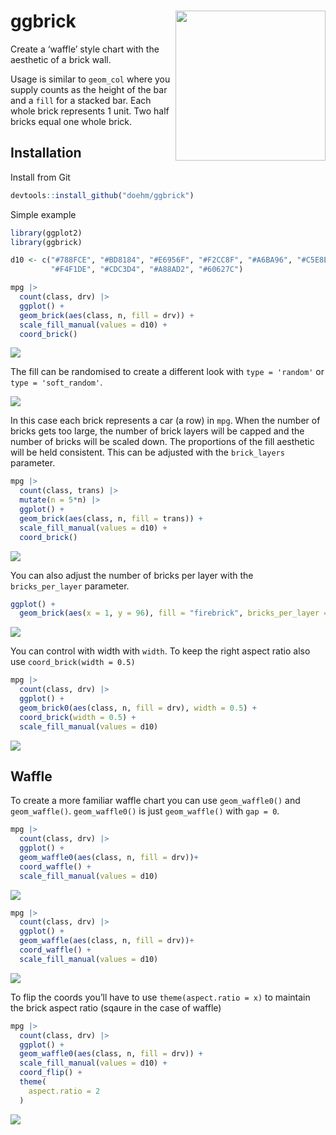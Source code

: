 
# ggbrick <img src='dev/images/ggbrick1.png' align="right" height="240" />

Create a ‘waffle’ style chart with the aesthetic of a brick wall.

Usage is similar to `geom_col` where you supply counts as the height of
the bar and a `fill` for a stacked bar. Each whole brick represents 1
unit. Two half bricks equal one whole brick.

## Installation

Install from Git

``` r
devtools::install_github("doehm/ggbrick")
```

Simple example

``` r
library(ggplot2)
library(ggbrick)

d10 <- c("#788FCE", "#BD8184", "#E6956F", "#F2CC8F", "#A6BA96", "#C5E8E3", 
         "#F4F1DE", "#CDC3D4", "#A88AD2", "#60627C")

mpg |>
  count(class, drv) |>
  ggplot() +
  geom_brick(aes(class, n, fill = drv)) +
  scale_fill_manual(values = d10) +
  coord_brick()
```

<img src='dev/images/pic0.png'>

The fill can be randomised to create a different look with
`type = 'random'` or `type = 'soft_random'`.

<img src='dev/images/pic2.png'>

In this case each brick represents a car (a row) in `mpg`. When the
number of bricks gets too large, the number of brick layers will be
capped and the number of bricks will be scaled down. The proportions of
the fill aesthetic will be held consistent. This can be adjusted with
the `brick_layers` parameter.

``` r
mpg |>
  count(class, trans) |>
  mutate(n = 5*n) |>
  ggplot() +
  geom_brick(aes(class, n, fill = trans)) +
  scale_fill_manual(values = d10) +
  coord_brick()
```

<img src='dev/images/pic1.png'>

You can also adjust the number of bricks per layer with the
`bricks_per_layer` parameter.

``` r
ggplot() +
  geom_brick(aes(x = 1, y = 96), fill = "firebrick", bricks_per_layer = 8)
```

<img src='dev/images/pic3.png'>

You can control with width with `width`. To keep the right aspect ratio
also use `coord_brick(width = 0.5)`

``` r
mpg |>
  count(class, drv) |>
  ggplot() +
  geom_brick0(aes(class, n, fill = drv), width = 0.5) +
  coord_brick(width = 0.5) +
  scale_fill_manual(values = d10)
```

![](README_files/figure-gfm/unnamed-chunk-6-1.png)<!-- -->

## Waffle

To create a more familiar waffle chart you can use `geom_waffle0()` and
`geom_waffle()`. `geom_waffle0()` is just `geom_waffle()` with
`gap = 0`.

``` r
mpg |>
  count(class, drv) |>
  ggplot() +
  geom_waffle0(aes(class, n, fill = drv))+
  coord_waffle() +
  scale_fill_manual(values = d10)
```

![](README_files/figure-gfm/unnamed-chunk-7-1.png)<!-- -->

``` r
mpg |>
  count(class, drv) |>
  ggplot() +
  geom_waffle(aes(class, n, fill = drv))+
  coord_waffle() +
  scale_fill_manual(values = d10)
```

![](README_files/figure-gfm/unnamed-chunk-7-2.png)<!-- -->

To flip the coords you’ll have to use `theme(aspect.ratio = x)` to
maintain the brick aspect ratio (sqaure in the case of waffle)

``` r
mpg |>
  count(class, drv) |>
  ggplot() +
  geom_waffle0(aes(class, n, fill = drv)) +
  scale_fill_manual(values = d10) +
  coord_flip() +
  theme(
    aspect.ratio = 2
  )
```

![](README_files/figure-gfm/unnamed-chunk-8-1.png)<!-- -->
